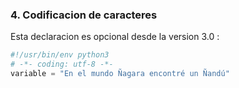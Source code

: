 ### 4. Codificacion de caracteres

Esta declaracion es opcional desde la version 3.0 :
```python
#!/usr/bin/env python3
# -*- coding: utf-8 -*-
variable = "En el mundo Ñagara encontré un Ñandú"
```